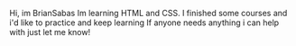 Hi, im BrianSabas 
Im learning HTML and CSS. I finished some courses and i'd like to practice and keep learning
If anyone needs anything i can help with just let me know! 
